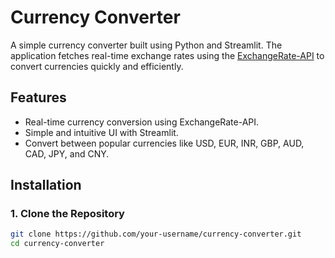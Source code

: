 # Currency Converter

A simple currency converter built using Python and Streamlit. The application fetches real-time exchange rates using the [ExchangeRate-API](https://www.exchangerate-api.com/) to convert currencies quickly and efficiently.

## Features

- Real-time currency conversion using ExchangeRate-API.
- Simple and intuitive UI with Streamlit.
- Convert between popular currencies like USD, EUR, INR, GBP, AUD, CAD, JPY, and CNY.


## Installation

### 1. Clone the Repository

```bash
git clone https://github.com/your-username/currency-converter.git
cd currency-converter
